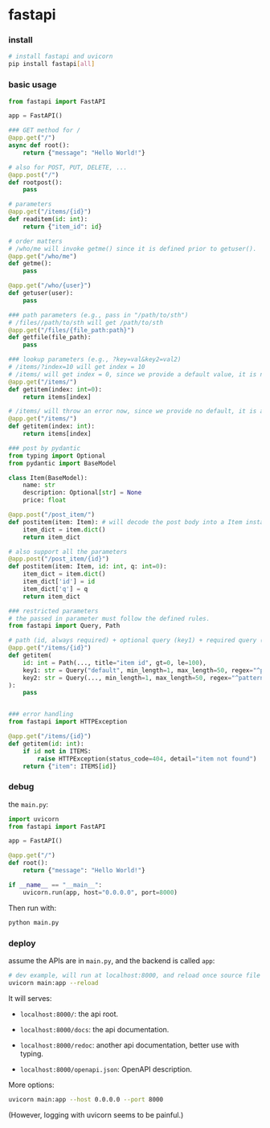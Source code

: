 # fastapi

### install

```bash
# install fastapi and uvicorn
pip install fastapi[all]
```


### basic usage

```python
from fastapi import FastAPI

app = FastAPI()

### GET method for /
@app.get("/")
async def root():
    return {"message": "Hello World!"}

# also for POST, PUT, DELETE, ...
@app.post("/")
def rootpost():
    pass

# parameters
@app.get("/items/{id}")
def readitem(id: int):
    return {"item_id": id}

# order matters
# /who/me will invoke getme() since it is defined prior to getuser().
@app.get("/who/me")
def getme():
    pass

@app.get("/who/{user}")
def getuser(user):
    pass

### path parameters (e.g., pass in "/path/to/sth")
# /files//path/to/sth will get /path/to/sth
@app.get("/files/{file_path:path}")
def getfile(file_path):
    pass

### lookup parameters (e.g., ?key=val&key2=val2)
# /items/?index=10 will get index = 10
# /items/ will get index = 0, since we provide a default value, it is not a required parameter.
@app.get("/items/")
def getitem(index: int=0):
    return items[index]

# /items/ will throw an error now, since we provide no default, it is a required parameter.
@app.get("/items/")
def getitem(index: int):
    return items[index]

### post by pydantic
from typing import Optional
from pydantic import BaseModel

class Item(BaseModel):
    name: str
    description: Optional[str] = None
    price: float

@app.post("/post_item/")
def postitem(item: Item): # will decode the post body into a Item instance.
    item_dict = item.dict()
	return item_dict

# also support all the parameters
@app.post("/post_item/{id}")
def postitem(item: Item, id: int, q: int=0):
    item_dict = item.dict()
    item_dict['id'] = id
    item_dict['q'] = q
	return item_dict

### restricted parameters
# the passed in parameter must follow the defined rules.
from fastapi import Query, Path

# path (id, always required) + optional query (key1) + required query (key2)
@app.get("/items/{id}")
def getitem(
    id: int = Path(..., title="item id", gt=0, le=100),
    key1: str = Query("default", min_length=1, max_length=50, regex="^pattern$"),
    key2: str = Query(..., min_length=1, max_length=50, regex="^pattern$")
):
    pass


### error handling
from fastapi import HTTPException

@app.get("/items/{id}")
def getitem(id: int):
    if id not in ITEMS:
        raise HTTPException(status_code=404, detail="item not found")
    return {"item": ITEMS[id]}
```


### debug

the `main.py`:

```python
import uvicorn
from fastapi import FastAPI

app = FastAPI()

@app.get("/")
def root():
	return {"message": "Hello World!"}

if __name__ == "__main__":
    uvicorn.run(app, host="0.0.0.0", port=8000)
```

Then run with:

```bash
python main.py
```


### deploy

assume the APIs are in `main.py`, and the backend is called `app`:

```bash
# dev example, will run at localhost:8000, and reload once source file changes.
uvicorn main:app --reload
```

It will serves:

* `localhost:8000/`: the api root.

* `localhost:8000/docs`: the api documentation.
* `localhost:8000/redoc`: another api documentation, better use with typing.
* `localhost:8000/openapi.json`: OpenAPI description.

More options:

```bash
uvicorn main:app --host 0.0.0.0 --port 8000
```

(However, logging with uvicorn seems to be painful.)